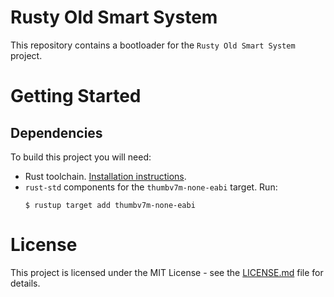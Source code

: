 # Rusty Old Smart System
This repository contains a bootloader for the `Rusty Old Smart System` project. 

# Getting Started

## Dependencies
To build this project you will need:

- Rust toolchain. [Installation instructions](https://www.rust-lang.org/learn/get-started).
- `rust-std` components for the `thumbv7m-none-eabi` target. Run:
    ```
    $ rustup target add thumbv7m-none-eabi
    ```

# License
This project is licensed under the MIT License - see the [LICENSE.md](LICENSE.md) file for details.
